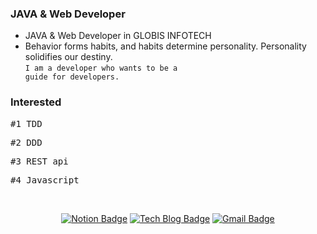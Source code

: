 ### JAVA & Web Developer

- JAVA & Web Developer in GLOBIS INFOTECH
- Behavior forms habits, and habits determine personality. Personality solidifies our destiny.<br>
  <code>I am a developer who wants to be a guide for developers.</code>

### Interested

<pre>#1 TDD</pre> 
<pre>#2 DDD</pre> 
<pre>#3 REST api</pre>
<pre>#4 Javascript</pre>

<br>

<div align=center>
  
[![Notion Badge](https://img.shields.io/badge/-Portpolio-lightgrey?style=flat-square&logo=notion&link=https://www.notion.so/devjeong/Java-Backend-Developer-528afe77c47d42e58bec8cd269465b76/)](https://www.notion.so/devjeong/Java-Backend-Developer-528afe77c47d42e58bec8cd269465b76/)
[![Tech Blog Badge](http://img.shields.io/badge/-Tech%20blog-black?style=flat-square&logo=blogger&link=https://polarisdev.tistory.com/)](https://polarisdev.tistory.com/)
[![Gmail Badge](https://img.shields.io/badge/Gmail-d14836?style=flat-square&logo=Gmail&logoColor=white&link=mailto:jinung.dev@gmail.com)](mailto:jinung.dev@gmail.com)

</div>
<!--
**Jeong-Jinung/Jeong-Jinung** is a ✨ _special_ ✨ repository because its `README.md` (this file) appears on your GitHub profile.

Here are some ideas to get you started:

- 🔭 I’m currently working on ...
- 🌱 I’m currently learning ...
- 👯 I’m looking to collaborate on ...
- 🤔 I’m looking for help with ...
- 💬 Ask me about ...
- 📫 How to reach me: ...
- 😄 Pronouns: ...
- ⚡ Fun fact: ...
-->

